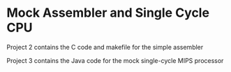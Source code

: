 # Mock Assembler and Single Cycle CPU
Project 2 contains the C code and makefile for the simple assembler

Project 3 contains the Java code for the mock single-cycle MIPS processor
